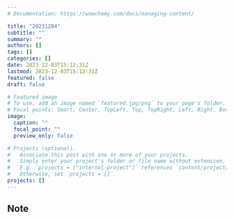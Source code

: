 ```yaml
---
# Documentation: https://wowchemy.com/docs/managing-content/

title: "20231204"
subtitle: ""
summary: ""
authors: []
tags: []
categories: []
date: 2023-12-03T15:12:31Z
lastmod: 2023-12-03T15:12:31Z
featured: false
draft: false

# Featured image
# To use, add an image named `featured.jpg/png` to your page's folder.
# Focal points: Smart, Center, TopLeft, Top, TopRight, Left, Right, BottomLeft, Bottom, BottomRight.
image:
  caption: ""
  focal_point: ""
  preview_only: false

# Projects (optional).
#   Associate this post with one or more of your projects.
#   Simply enter your project's folder or file name without extension.
#   E.g. `projects = ["internal-project"]` references `content/project/deep-learning/index.md`.
#   Otherwise, set `projects = []`.
projects: []
---
```


## Note


